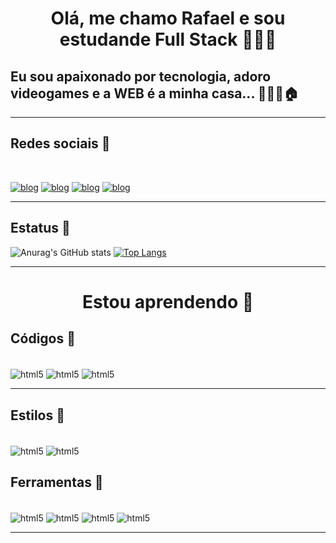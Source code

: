 <h1 align="center">Olá, me chamo Rafael e sou estudande Full Stack 🧑🏻‍💻 
</h1>

<h2>Eu sou apaixonado por tecnologia, adoro videogames e a WEB  é a minha casa...  🧑🏻‍💻🏠
 </h2><hr>
<h2>
Redes sociais 📰
</h2><br>

[![blog](https://img.shields.io/badge/Instagram-E4405F?style=for-the-badge&logo=instagram&logoColor=white)](https://instagram.com/81_rafael)
[![blog](https://img.shields.io/badge/LinkedIn-0077B5?style=for-the-badge&logo=linkedin&logoColor=white)](https://www.linkedin.com/in/rafael-silva-622518189/)
[![blog](https://img.shields.io/badge/Gmail-D14836?style=for-the-badge&logo=gmail&logoColor=white)](mailto:rafaelslv139@gmail.com)
[![blog](https://img.shields.io/badge/WhatsApp-25D366?style=for-the-badge&logo=whatsapp&logoColor=white)](https://wa.me/+5585981515996)<br><hr>

<h2>
Estatus 📜
</h2>

![Anurag's GitHub stats](https://github-readme-stats.vercel.app/api?username=81-rafael&show_icons=true&theme=merko)
[![Top Langs](https://github-readme-stats.vercel.app/api/top-langs/?username=81-rafael&layout=compact)](https://github.com/anuraghazra/github-readme-stats)<hr>

<h1 align="center">
Estou aprendendo 📝
</h1>
<h2>Códigos 🧩</h2><br>

<div style="display: inline_block">
<img align="center" alt="html5" src="https://img.shields.io/badge/HTML5-E34F26?style=for-the-badge&logo=html5&logoColor=white"/>
    <img align="center" alt="html5" src="https://img.shields.io/badge/JavaScript-F7DF1E?style=for-the-badge&logo=javascript&logoColor=black"/>
   <img align="center" alt="html5" src="https://img.shields.io/badge/Python-3776AB?style=for-the-badge&logo=python&logoColor=white"/>
</div><hr>

<h2>Estilos 🎨</h2><br>

<div style="display: inline_block">
<img align="center" alt="html5" src="https://img.shields.io/badge/CSS-239120?&style=for-the-badge&logo=css3&logoColor=white"/>
    <img align="center" alt="html5" src="https://img.shields.io/badge/Bootstrap-563D7C?style=for-the-badge&logo=bootstrap&logoColor=white"/>


<h2>Ferramentas 🔧</h2><br>
<div style="display: inline_block">
<img align="center" alt="html5" src="https://img.shields.io/badge/sublime_text-%23575757.svg?&style=for-the-badge&logo=sublime-text&logoColor=important"/>
<img align="center" alt="html5" src="https://img.shields.io/badge/Visual_Studio_Code-0078D4?style=for-the-badge&logo=visual%20studio%20code&logoColor=white"/>
<img align="center" alt="html5" src="https://img.shields.io/badge/GitHub-100000?style=for-the-badge&logo=github&logoColor=white"/>
<img align="center" alt="html5" src="https://img.shields.io/badge/Netlify-00C7B7?style=for-the-badge&logo=netlify&logoColor=white"/><hr>
 
 

